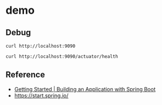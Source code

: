 # demo

## Debug

```shell
curl http://localhost:9090
```

```shell
curl http://localhost:9090/actuator/health
```


## Reference

- [Getting Started | Building an Application with Spring Boot](https://spring.io/guides/gs/spring-boot/#scratch)
- <https://start.spring.io/>
